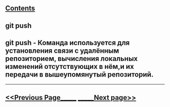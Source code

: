 [Contents](./readme.md)
---
## git push

## git push - Команда используется для установления связи с удалённым репозиторием, вычисления локальных изменений отсутствующих в нём,и их передачи в вышеупомянутый репозиторий. 

---
[<<Previous Page_____](./add.md) [_____Next page>>](./status.md)
---
